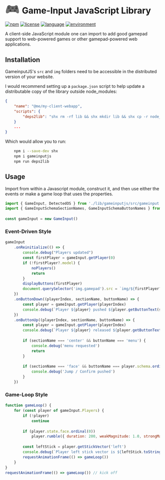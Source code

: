 [<img src="img/generic.png" width="48" />](img/generic.png) Game-Input JavaScript Library
=============
[![npm](https://img.shields.io/npm/v/gameinputjs)](https://www.npmjs.com/package/gameinputjs)
[![license](https://img.shields.io/npm/l/gameinputjs)](LICENSE)
[![language](https://img.shields.io/badge/lang-JavaScript-orange)](https://developer.mozilla.org/en-US/docs/Web/JavaScript)
[![environment](https://img.shields.io/badge/env-Browser-green)](https://developer.mozilla.org/en-US/docs/Learn/JavaScript)

A client-side JavaScript module one can import to add good gamepad support to web-powered games or other gamepad-powered web applications.

## Installation

GameinputJS's `src` and `img` folders need to be accessible in the distributed version of your website.

I would recommend setting up a `package.json` script to help update a distributable copy of the library outside node_modules:
```json
{
    "name": "@me/my-client-webapp",
    "scripts": {
        "deps2lib": "shx rm -rf lib && shx mkdir lib && shx cp -r node_modules/gameinputjs lib/"
    }
    ...
}
```
Which would allow you to run:

```sh
    npm i --save-dev shx
    npm i gameinputjs
    npm run deps2lib
```


## Usage
Import from within a Javascript module, construct it, and then use either the events or make a game loop that uses the properties.

```js
import { GameInput, DetectedOS } from './lib/gameinputjs/src/gameinput.js'
import { GameInputSchemaSectionNames, GameInputSchemaButtonNames } from './lib/gameinputjs/src/gameinput-schema.js'

const gameInput = new GameInput()
```

### Event-Driven Style
```js
gameInput
    .onReinitialize(() => {
        console.debug("Players updated")
        const firstPlayer = gameInput.getPlayer(0)
        if (!firstPlayer?.model) {
            noPlayers()
            return
        }
        displayButtons(firstPlayer)
        document.querySelector('img.gamepad').src = `img/${firstPlayer?.model?.iconName ?? 'generic'}.png`
    })
    .onButtonDown((playerIndex, sectionName, buttonName) => {
        const player = gameInput.getPlayer(playerIndex)
        console.debug(`Player ${player} pushed ${player.getButtonText(sectionName, buttonName)} (${buttonName})`)
    })
    .onButtonUp((playerIndex, sectionName, buttonName) => {
        const player = gameInput.getPlayer(playerIndex)
        console.debug(`Player ${player} released ${player.getButtonText(sectionName, buttonName)} (${buttonName})`)

        if (sectionName === 'center' && buttonName === 'menu') {
            console.debug('menu requested')
            return
        }

        if (sectionName === 'face' && buttonName === player.schema.ordinalButton(0)) {
            console.debug('Jump / Confirm pushed')
        }
    })
```

### Game-Loop Style
```js
function gameLoop() {
    for (const player of gameInput.Players) {
        if (!player)
            continue

        if (player.state.face.ordinal(0))
            player.rumble({ duration: 200, weakMagnitude: 1.0, strongMagnitude: 0.25 })

        const leftStick = player.getStickVector('left')
        console.debug(`Player left stick vector is ${leftStick.toString()}`)
        requestAnimationFrame(() => gameLoop())
    }
}
requestAnimationFrame(() => gameLoop()) // kick off
```
